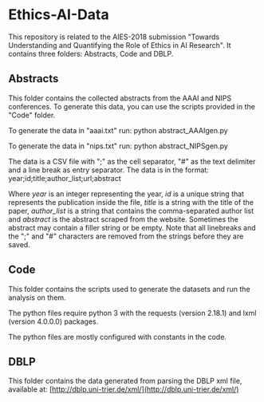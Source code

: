 # Ethics-AI-Data

This repository is related to the AIES-2018 submission "Towards Understanding and Quantifying the Role of Ethics in AI Research".
It contains three folders: Abstracts, Code and DBLP.

## Abstracts

This folder contains the collected abstracts from the AAAI and NIPS conferences. To generate this data, you can use the scripts provided in the "Code" folder.

To generate the data in "aaai.txt" run:
python abstract_AAAIgen.py

To generate the data in "nips.txt" run:
python abstract_NIPSgen.py

The data is a CSV file with ";" as the cell separator, "#" as the text delimiter and a line break as entry separator.
The data is in the format:
year;id;title;author_list;url;abstract

Where *year* is an integer representing the year, *id* is a unique string that represents the publication inside the file, *title* is a string with the title of the paper, *author_list* is a string that contains the comma-separated author list and *abstract* is the abstract scraped from the website. Sometimes the abstract may contain a filler string or be empty. Note that all linebreaks and the ";" and "#" characters are removed from the strings before they are saved.

## Code

This folder contains the scripts used to generate the datasets and run the analysis on them.

The python files require python 3 with the requests (version 2.18.1) and lxml (version 4.0.0.0) packages.

The python files are mostly configured with constants in the code.

## DBLP

This folder contains the data generated from parsing the DBLP xml file, available at: [http://dblp.uni-trier.de/xml/](http://dblp.uni-trier.de/xml/)
